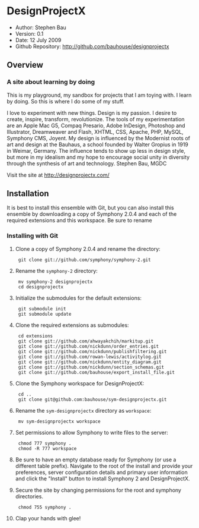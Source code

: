 # DesignProjectX

- Author: Stephen Bau
- Version: 0.1
- Date: 12 July 2009
- Github Repository: <http://github.com/bauhouse/designprojectx>

## Overview

### A site about learning by doing

This is my playground, my sandbox for projects that I am toying with. I learn by doing. So this is where I do some of my stuff.

I love to experiment with new things. Design is my passion. I desire to create, inspire, transform, revolutionize. The tools of my experimentation are an Apple Mac G5, Compaq Presario, Adobe InDesign, Photoshop and Illustrator, Dreamweaver and Flash, XHTML, CSS, Apache, PHP, MySQL, Symphony CMS, Joyent. My design is influenced by the Modernist roots of art and design at the Bauhaus, a school founded by Walter Gropius in 1919 in Weimar, Germany. The influence tends to show up less in design style, but more in my idealism and my hope to encourage social unity in diversity through the synthesis of art and technology. Stephen Bau, MGDC

Visit the site at <http://designprojectx.com/>

## Installation

It is best to install this ensemble with Git, but you can also install this ensemble by downloading a copy of Symphony 2.0.4 and each of the required extensions and this workspace. Be sure to rename 

### Installing with Git

1. Clone a copy of Symphony 2.0.4 and rename the directory:

		git clone git://github.com/symphony/symphony-2.git

2. Rename the `symphony-2` directory:

		mv symphony-2 designprojectx
		cd designprojectx
		
3. Initialize the submodules for the default extensions:

		git submodule init
		git submodule update

4. Clone the required extensions as submodules:

		cd extensions
		git clone git://github.com/ahwayakchih/markitup.git
		git clone git://github.com/nickdunn/order_entries.git
		git clone git://github.com/nickdunn/publishfiltering.git
		git clone git://github.com/rowan-lewis/activitylog.git
		git clone git://github.com/nickdunn/entity_diagram.git
		git clone git://github.com/nickdunn/section_schemas.git
		git clone git://github.com/bauhouse/export_install_file.git

5. Clone the Symphony workspace for DesignProjectX:

		cd ..
		git clone git@github.com:bauhouse/sym-designprojectx.git

6. Rename the `sym-designprojectx` directory as `workspace`:

		mv sym-designprojectx workspace

7. Set permissions to allow Symphony to write files to the server:

		chmod 777 symphony .
		chmod -R 777 workspace

8. Be sure to have an empty database ready for Symphony (or use a different table prefix). Navigate to the root of the install and provide your preferences, server configuration details and primary user information and click the "Install" button to install Symphony 2 and DesignProjectX.

9. Secure the site by changing permissions for the root and symphony directories.

		chmod 755 symphony .

10. Clap your hands with glee!